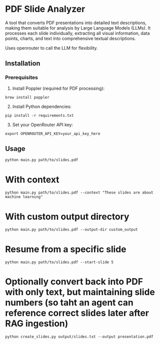 # PDF Slide Analyzer

A tool that converts PDF presentations into detailed text descriptions, making them suitable for analysis by Large Language Models (LLMs). It processes each slide individually, extracting all visual information, data points, charts, and text into comprehensive textual descriptions.

Uses openrouter to call the LLM for flexibility.

## Installation

### Prerequisites
1. Install Poppler (required for PDF processing):
```
brew install poppler
```

2. Install Python dependencies:
```
pip install -r requirements.txt
```

3. Set your OpenRouter API key:
```
export OPENROUTER_API_KEY=your_api_key_here
```

## Usage

```
python main.py path/to/slides.pdf
```

# With context
```
python main.py path/to/slides.pdf --context "These slides are about machine learning"
```

# With custom output directory
```
python main.py path/to/slides.pdf --output-dir custom_output
```

# Resume from a specific slide
```
python main.py path/to/slides.pdf --start-slide 5
```

# Optionally convert back into PDF with only text, but maintaining slide numbers (so taht an agent can reference correct slides later after RAG ingestion)
```
python create_slides.py output/slides.txt --output presentation.pdf
```